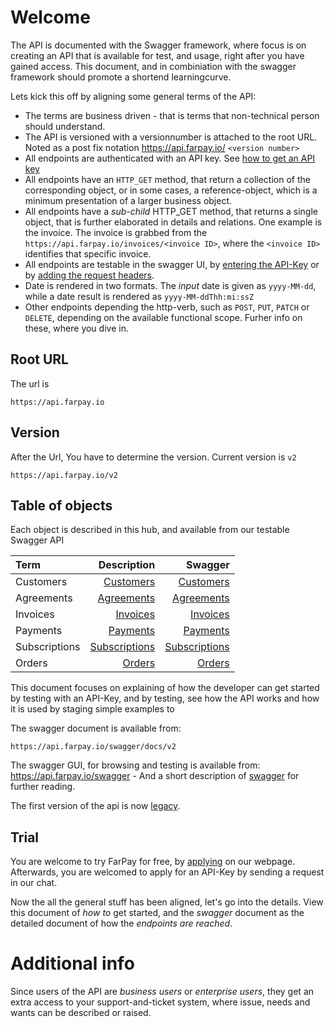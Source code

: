 # Welcome
The API is documented with the Swagger framework, where focus is on creating an API that is available for test, and usage, right after you have gained access. This document, and in combiniation with the swagger framework should promote a shortend learningcurve.

Lets kick this off by aligning some general terms of the API:
* The terms are business driven - that is terms that non-technical person should understand.
* The API is versioned with a versionnumber is attached to the root URL. Noted as a post fix notation https://api.farpay.io/ `<version number>`
* All endpoints are authenticated with an API key. See [how to get an API key](Api-Key-Get.md) 
* All endpoints have an `HTTP_GET` method, that return a collection of the corresponding object, or in some cases, a reference-object, which is a minimum presentation of a larger business object.
* All endpoints have a *sub-child* HTTP_GET method, that returns a single object, that is further elaborated in details and relations. One example is the invoice. The invoice is grabbed from the `https://api.farpay.io/invoices/<invoice ID>`, where the `<invoice ID>` identifies that specific invoice.
* All endpoints are testable in the swagger UI, by [entering the API-Key](API-Key-Input.md) or by [adding the request headers](All-Requests.md). 
* Date is rendered in two formats. The *input* date is given as `yyyy-MM-dd`, while a date result is rendered as `yyyy-MM-ddThh:mi:ssZ`
* Other endpoints depending the http-verb, such as `POST`, `PUT`, `PATCH` or `DELETE`, depending on the available functional scope. Furher info on these, where you dive in.


## Root URL
The url is 
```
https://api.farpay.io
```

## Version
After the Url, You have to determine the version. Current version is `v2`
```
https://api.farpay.io/v2
```
## Table of objects
Each object is described in this hub, and available from our testable Swagger API 

| Term          | Description | Swagger |
| :---          |        ---: |     ---:|
| Customers     | [Customers](https://api.farpay.io/swagger/ui/index#/Customers) | [Customers](Customers.md) |
| Agreements    | [Agreements](https://api.farpay.io/swagger/ui/index#/Agreements) | [Agreements](Agreements.md) |
| Invoices      | [Invoices](https://api.farpay.io/swagger/ui/index#/Invoices) | [Invoices](Invoices.md) |
| Payments      | [Payments](https://api.farpay.io/swagger/ui/index#/Payments) | [Payments](Payments.md) |
| Subscriptions | [Subscriptions](https://api.farpay.io/swagger/ui/index#/Subscriptions) | [Subscriptions](Subscriptions.md) |
| Orders        | [Orders](https://api.farpay.io/swagger/ui/index#/Orders) | [Orders](Orders.md) |

This document focuses on explaining of how the developer can get started by testing with an API-Key, and by testing, see how the API works and how it is used by staging simple examples to 

The swagger document is available from: 

```
https://api.farpay.io/swagger/docs/v2
```

The swagger GUI, for browsing and testing is available from: https://api.farpay.io/swagger - And a short description of [swagger](http://swagger.io/docs/specification/what-is-swagger/) for further reading.

The first version of the api is now [legacy](README-Legacy.md).

## Trial
You are welcome to try FarPay for free, by [applying](https://www.farpay.io/dk/?showtrial=true) on our webpage. Afterwards, you are welcomed to apply for an API-Key by sending a request in our chat.

Now the all the general stuff has been aligned, let's go into the details. View this document of *how to* get started, and the *swagger* document as the detailed document of how the *endpoints are reached*.

# Additional info
Since users of the API are *business users* or *enterprise users*, they get an extra access to your support-and-ticket system, where issue, needs and wants can be described or raised. 
